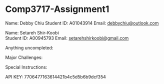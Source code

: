 # Comp3717-Assignment1

Name: Debby Chiu
Student ID: A01043914
Email: debbychiu@outlook.com

Name: Setareh Shir-Koobi	
Student ID: A00945793
Email: setarehshirkoobi@gmail.com

Anything uncompleted:

Major Challenges:

Special Instructions:


API KEY: 7706477163614421b4c5d5b6b9dcf354
